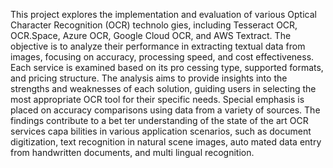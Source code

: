  This project explores the implementation and evaluation
 of various Optical Character Recognition (OCR) technolo
gies, including Tesseract OCR, OCR.Space, Azure OCR,
 Google Cloud OCR, and AWS Textract. The objective is
 to analyze their performance in extracting textual data from
 images, focusing on accuracy, processing speed, and cost
effectiveness. Each service is examined based on its pro
cessing type, supported formats, and pricing structure. The
 analysis aims to provide insights into the strengths and
 weaknesses of each solution, guiding users in selecting the
 most appropriate OCR tool for their specific needs. Special
 emphasis is placed on accuracy comparisons using data
 from a variety of sources. The findings contribute to a bet
ter understanding of the state of the art OCR services capa
bilities in various application scenarios, such as document
 digitization, text recognition in natural scene images, auto
mated data entry from handwritten documents, and multi
lingual recognition.
